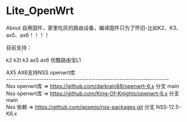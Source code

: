 # Lite_OpenWrt
About
自用固件，家里吃灰的路由设备，编译固件只为了怀旧-比如K2、K3、ax5、ax6！！！！

目前支持：

k2   k2t  k3  ax5  ax6  优酷路由宝L1

AX5 AX6支持NSS openwrt库<br>
---------------------------------------------------------------------<br>
Nss openwrt库 => https://github.com/darkrain88/openwrt-6.x   分支 main <br>
Nss openwrt库 => https://github.com/King-Of-Knights/openwrt-6.x    分支 main <br>
Nss 依赖 => https://github.com/qosmio/nss-packages.git    分支 NSS-12.5-K6.x <br>


